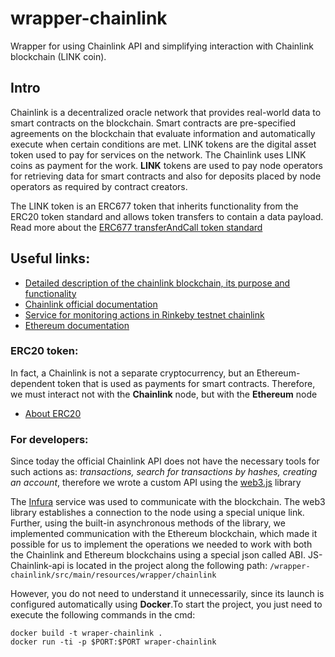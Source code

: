 # wrapper-chainlink

Wrapper for using Chainlink API and simplifying interaction with Chainlink blockchain (LINK coin).

## Intro

Chainlink is a decentralized oracle network that provides real-world data to smart contracts on the blockchain. Smart contracts are pre-specified agreements on the blockchain that evaluate information and automatically execute when certain conditions are met. LINK tokens are the digital asset token used to pay for services on the network.
The Chainlink uses LINK coins as payment for the work.
**LINK** tokens are used to pay node operators for retrieving data for smart contracts and also for deposits placed by node operators as required by contract creators.

The LINK token is an ERC677 token that inherits functionality from the ERC20 token standard and allows token transfers to contain a data payload. 
Read more about the [ERC677 transferAndCall token standard](https://github.com/ethereum/EIPs/issues/677)

## Useful links:

- [Detailed description of the chainlink blockchain, its purpose and functionality](https://www.gemini.com/cryptopedia/what-is-chainlink-and-how-does-it-work)
- [Chainlink official documentation](https://docs.chain.link/docs)
- [Service for monitoring actions in Rinkeby testnet chainlink](https://rinkeby.etherscan.io/)
- [Ethereum documentation](https://github.com/ethereum/wiki/wiki)


### ERC20 token:

In fact, a Chainlink is not a separate cryptocurrency, but an Ethereum-dependent token that is used as payments for smart contracts. Therefore, we must interact not with the **Chainlink** node, but with the **Ethereum** node

- [About ERC20](https://ethereum.org/en/developers/docs/standards/tokens/erc-20/)

### For developers:

Since today the official Chainlink API does not have the necessary tools for such actions as: *transactions, search for transactions by hashes, creating an account*, therefore we wrote a custom API using the [web3.js](https://web3js.readthedocs.io/en/v1.3.0/) library

The [Infura](https://infura.io/) service was used to communicate with the blockchain. The web3 library establishes a connection to the node using a special unique link.
Further, using the built-in asynchronous methods of the library, we implemented communication with the Ethereum blockchain, which made it possible for us to implement the operations we needed to work with both the Chainlink and Ethereum blockchains using a special json called ABI.
JS-Chainlink-api is located in the project along the following path: `/wrapper-chainlink/src/main/resources/wrapper/chainlink`

However, you do not need to understand it unnecessarily, since its launch is configured automatically using **Docker**.To start the project, you just need to execute the following commands in the cmd: 

```
docker build -t wraper-chainlink .
docker run -ti -p $PORT:$PORT wraper-chainlink
```